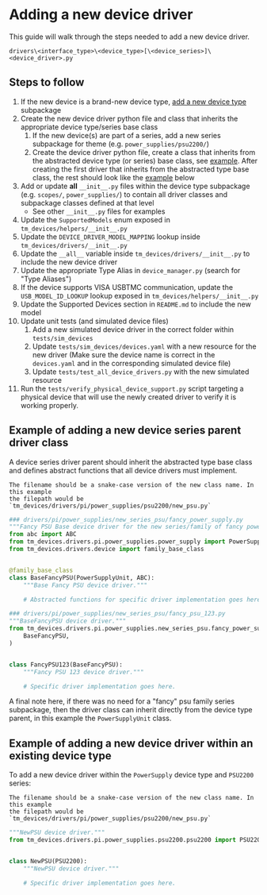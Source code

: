 # Adding a new device driver

This guide will walk through the steps needed to add a new device driver.

`drivers\<interface_type>\<device_type>[\<device_series>]\<device_driver>.py`

## Steps to follow

01. If the new device is a brand-new device type,
    [add a new device type](./add_new_device_type.md) subpackage
02. Create the new device driver python file and class that inherits the
    appropriate device type/series base class
    1. If the new device(s) are part of a series, add a new series subpackage
       for theme (e.g. `power_supplies/psu2200/`)
    2. Create the device driver python file, create a class that inherits from
       the abstracted device type (or series) base class, see
       [example](#example-of-adding-a-new-device-series-parent-driver-class).
       After creating the first driver that inherits from the abstracted type
       base class, the rest should look like the
       [example](#example-of-adding-a-new-device-driver-within-an-existing-device-type)
       below
03. Add or update **all** `__init__.py` files within the device type subpackage
    (e.g. `scopes/`, `power_supplies/`) to contain all driver classes and
    subpackage classes defined at that level
    - See other `__init__.py` files for examples
04. Update the `SupportedModels` enum exposed in
    `tm_devices/helpers/__init__.py`
05. Update the `DEVICE_DRIVER_MODEL_MAPPING` lookup inside
    `tm_devices/drivers/__init__.py`
06. Update the `__all__` variable inside `tm_devices/drivers/__init__.py` to
    include the new device driver
07. Update the appropriate Type Alias in `device_manager.py` (search for "Type
    Aliases")
08. If the device supports VISA USBTMC communication, update the
    `USB_MODEL_ID_LOOKUP` lookup exposed in `tm_devices/helpers/__init__.py`
09. Update the Supported Devices section in `README.md` to include the new model
10. Update unit tests (and simulated device files)
    1. Add a new simulated device driver in the correct folder within
       `tests/sim_devices`
    2. Update `tests/sim_devices/devices.yaml` with a new resource for the new
       driver (Make sure the device name is correct in the `devices.yaml` and in
       the corresponding simulated device file)
    3. Update `tests/test_all_device_drivers.py` with the new simulated resource
11. Run the `tests/verify_physical_device_support.py` script targeting a
    physical device that will use the newly created driver to verify it is
    working properly.

## Example of adding a new device series parent driver class

A device series driver parent should inherit the abstracted type base class and
defines abstract functions that all device drivers must implement.

```{note}
The filename should be a snake-case version of the new class name. In this example
the filepath would be `tm_devices/drivers/pi/power_supplies/psu2200/new_psu.py`
```

```python
### drivers/pi/power_supplies/new_series_psu/fancy_power_supply.py
"""Fancy PSU Base device driver for the new series/family of fancy power supplies."""
from abc import ABC
from tm_devices.drivers.pi.power_supplies.power_supply import PowerSupplyUnit
from tm_devices.drivers.device import family_base_class


@family_base_class
class BaseFancyPSU(PowerSupplyUnit, ABC):
    """Base Fancy PSU device driver."""

    # Abstracted functions for specific driver implementation goes here.
```

```python
### drivers/pi/power_supplies/new_series_psu/fancy_psu_123.py
"""BaseFancyPSU device driver."""
from tm_devices.drivers.pi.power_supplies.new_series_psu.fancy_power_supply import (
    BaseFancyPSU,
)


class FancyPSU123(BaseFancyPSU):
    """Fancy PSU 123 device driver."""

    # Specific driver implementation goes here.
```

A final note here, if there was no need for a "fancy" psu family series
subpackage, then the driver class can inherit directly from the device type
parent, in this example the `PowerSupplyUnit` class.

## Example of adding a new device driver within an existing device type

To add a new device driver within the `PowerSupply` device type and `PSU2200`
series:

```{note}
The filename should be a snake-case version of the new class name. In this example
the filepath would be `tm_devices/drivers/pi/power_supplies/psu2200/new_psu.py`
```

```python
"""NewPSU device driver."""
from tm_devices.drivers.pi.power_supplies.psu2200.psu2200 import PSU2200


class NewPSU(PSU2200):
    """NewPSU device driver."""

    # Specific driver implementation goes here.
```
